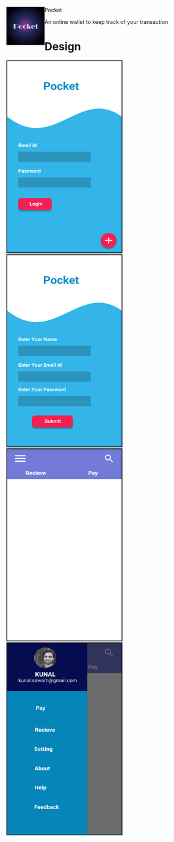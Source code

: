 <p>
  <img align="left" width="100" height="100" src="https://github.com/kumar-kunal/Pocket/blob/master/pocket_design/pocket_icon.png">Pocket
</p>
An online wallet to keep track of your transaction
<h1> Design</h1>

<p align="left
  <img border="2" width="300" height="500" src="https://github.com/kumar-kunal/Pocket/blob/master/pocket_design/Splash.png">
  <img border="2" width="300" height="500" src="https://github.com/kumar-kunal/Pocket/blob/master/pocket_design/Login.png">
  <img border="2" width="300" height="500" src="https://github.com/kumar-kunal/Pocket/blob/master/pocket_design/Signup.png">
 <img border="2" width="300" height="500" src="https://github.com/kumar-kunal/Pocket/blob/master/pocket_design/MainScreen.png">
 <img border="2" width="300" height="500" src="https://github.com/kumar-kunal/Pocket/blob/master/pocket_design/Navigation.png">
</p>


